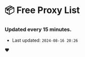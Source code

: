 # :package: Free Proxy List
### Updated every 15 minutes.

- Last updated: `2024-08-16 20:26`

:heart:
